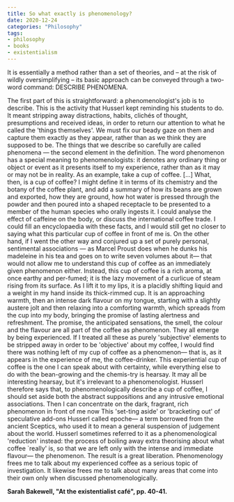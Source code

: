 ```yaml
---
title: So what exactly is phenomenology?
date: 2020-12-24
categories: "Philosophy"
tags:
- philosophy
- books
- existentialism
---
```


It is essentially a method rather than a set of theories,
and – at the risk of wildly oversimplifying – its basic approach can be conveyed through a two-word command: DESCRIBE PHENOMENA.

The first part of this is straightforward: a phenomenologist's job is to describe. 
This is the activity that Husserl kept reminding his students to do. 
It meant stripping away distractions, habits, clichés of thought, presumptions and received ideas, in order to return our attention to what he called the 'things themselves'. 
We must fix our beady gaze on them and capture them exactly as they appear, rather than as we think they are supposed to be. 
The things that we describe so carefully are called phenomena — the second element in the definition. 
The word phenomenon has a special meaning to phenomenologists: 
it denotes any ordinary thing or object or event as it presents itself to my experience, rather than as it may or may not be in reality. 
As an example, take a cup of coffee. [...]
What, then, is a cup of coffee?
I might define it in terms of its chemistry and the botany of the coffee plant, and add a summary of how its beans are grown and exported, how they are ground, 
how hot water is pressed through the powder and then poured into a shaped receptacle to be presented to a member of the human species who orally ingests it. 
I could analyse the effect of caffeine on the body, or discuss the international coffee trade. 
I could fill an encyclopaedia with these facts, and I would still get no closer to saying what this particular cup of coffee in front of me is. 
On the other hand, if I went the other way and conjured up a set of purely personal, 
sentimental associations — as Marcel Proust does when he dunks his madeleine in his tea and goes on to write seven volumes about it— 
that would not allow me to understand this cup of coffee as an immediately given phenomenon either.
Instead, this cup of coffee is a rich aroma, at once earthy and per-fumed; 
it is the lazy movement of a curlicue of steam rising from its surface.
As I lift it to my lips, it is a placidly shifting liquid and a weight in my hand inside its thick-rimmed cup.
It is an approaching warmth, then an intense dark flavour on my tongue, starting with a slightly austere jolt and then relaxing into a comforting warmth, 
which spreads from the cup into my body, bringing the promise of lasting alertness and refreshment. 
The promise, the anticipated sensations, the smell, the colour and the flavour are all part of the coffee as phenomenon. 
They all emerge by being experienced. 
If I treated all these as purely 'subjective' elements to be stripped away in order to be 'objective' about my coffee, 
I would find there was nothing left of my cup of coffee as a phenomenon— that is, 
as it appears in the experience of me, the coffee-drinker. 
This experiential cup of coffee is the one I can speak about with certainty, 
while everything else to do with the bean-growing and the chemis-try is hearsay. 
It may all be interesting hearsay, but it's irrelevant to a phenomenologist. Husserl therefore says that, to phenomenologically describe a cup of coffee, 
I should set aside both the abstract suppositions and any intrusive emotional associations. 
Then I can concentrate on the dark, fragrant, rich phenomenon in front of me now 
This 'set-ting aside' or 'bracketing out' of speculative add-ons Husserl called epoche— a term borrowed from the ancient Sceptics, 
who used it to mean a general suspension of judgement about the world. 
Husserl sometimes referred to it as a phenomenological 'reduction' instead: the process of boiling away extra theorising about what coffee `really' is, 
so that we are left only with the intense and immediate flavour— the phenomenon. 
The result is a great liberation. 
Phenomenology frees me to talk about my experienced coffee as a serious topic of investigation. 
It likewise frees me to talk about many areas that come into their own only when discussed phenomenologically.

**Sarah Bakewell, "At the existentialist café", pp. 40-41.**
